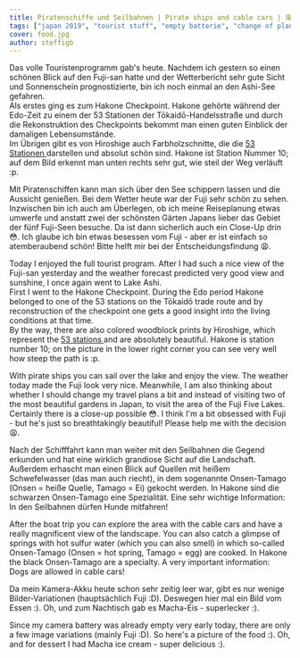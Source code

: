 ```yaml
---
title: Piratenschiffe und Seilbahnen | Pirate ships and cable cars | 海賊とケーブルカー
tags: ["japan 2019", "tourist stuff", "empty batterie", "change of plans?"]
cover: food.jpg
author: steffigb
---
```


Das volle Touristenprogramm gab's heute. Nachdem ich gestern so einen schönen Blick auf den Fuji-san hatte und der Wetterbericht sehr gute Sicht und Sonnenschein prognostizierte, bin ich noch einmal an den Ashi-See gefahren.  
Als erstes ging es zum Hakone Checkpoint. Hakone gehörte während der Edo-Zeit zu einem der 53 Stationen der Tōkaidō-Handelsstraße und durch die Rekonstruktion des Checkpoints bekommt man einen guten Einblick der damaligen Lebensumstände.  
Im Übrigen gibt es von Hiroshige auch Farbholzschnitte, die die <a href="https://en.wikipedia.org/wiki/The_Fifty-three_Stations_of_the_T%C5%8Dkaid%C5%8D" target="_blank" rel="noopener noreferrer">53 Stationen </a>darstellen und absolut schön sind. Hakone ist Station Nummer 10; auf dem Bild erkennt man unten rechts sehr gut, wie steil der Weg verläuft :p.

Mit Piratenschiffen kann man sich über den See schippern lassen und die Aussicht genießen. Bei dem Wetter heute war der Fuji sehr schön zu sehen. Inzwischen bin ich auch am Überlegen, ob ich meine Reiseplanung etwas umwerfe und anstatt zwei der schönsten Gärten Japans lieber das Gebiet der fünf Fuji-Seen besuche. Da ist dann sicherlich auch ein Close-Up drin :flushed:. Ich glaube ich bin etwas besessen vom Fuji - aber er ist einfach so atemberaubend schön! Bitte helft mir bei der Entscheidungsfindung :weary:.

Today I enjoyed the full tourist program. After I had such a nice view of the Fuji-san yesterday and the weather forecast predicted very good view and sunshine, I once again went to Lake Ashi.  
First I went to the Hakone Checkpoint. During the Edo period Hakone belonged to one of the 53 stations on the Tōkaidō trade route and by reconstruction of the checkpoint one gets a good insight into the living conditions at that time.  
By the way, there are also colored woodblock prints by Hiroshige, which represent the <a href="https://en.wikipedia.org/wiki/The_Fifty-three_Stations_of_the_T%C5%8Dkaid%C5%8D" target="_blank" rel="noopener noreferrer">53 stations </a> and are absolutely beautiful. Hakone is station number 10; on the picture in the lower right corner you can see very well how steep the path is :p.

With pirate ships you can sail over the lake and enjoy the view. The weather today made the Fuji look very nice. Meanwhile, I am also thinking about whether I should change my travel plans a bit and instead of visiting two of the most beautiful gardens in Japan, to visit the area of ​​the Fuji Five Lakes. Certainly there is a close-up possible :flushed:. I think I'm a bit obsessed with Fuji - but he's just so breathtakingly beautiful! Please help me with the decision :weary:.

<re-img src="fuji.jpg" title="Majestic Fuji"></re-img>

Nach der Schifffahrt kann man weiter mit den Seilbahnen die Gegend erkunden und hat eine wirklich grandiose Sicht auf die Landschaft. Außerdem erhascht man einen Blick auf Quellen mit heißem Schwefelwasser (das man auch riecht), in dem sogenannte Onsen-Tamago (Onsen = heiße Quelle, Tamago = Ei) gekocht werden. In Hakone sind die schwarzen Onsen-Tamago eine Spezialität. 
Eine sehr wichtige Information: In den Seilbahnen dürfen Hunde mitfahren!

After the boat trip you can explore the area with the cable cars and have a really magnificent view of the landscape. You can also catch a glimpse of springs with hot sulfur water (which you can also smell) in which so-called Onsen-Tamago (Onsen = hot spring, Tamago = egg) are cooked. In Hakone the black Onsen-Tamago are a specialty. 
A very important information: Dogs are allowed in cable cars!

<re-img src="dog.jpg" title="Dogs in cable cars"></re-img>

Da mein Kamera-Akku heute schon sehr zeitig leer war, gibt es nur wenige Bilder-Variationen (hauptsächlich Fuji :D). Deswegen hier mal ein Bild vom Essen :). Oh, und zum Nachtisch gab es Macha-Eis - superlecker :).

Since my camera battery was already empty very early today, there are only a few image variations (mainly Fuji :D). So here's a picture of the food :). Oh, and for dessert I had Macha ice cream - super delicious :).

<re-img src="food.jpg" title="Udon noodles"></re-img>

